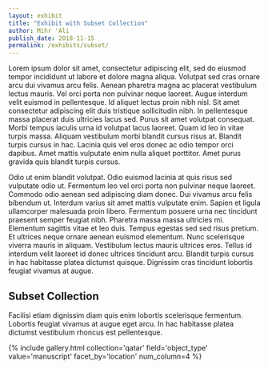 ```yaml
---
layout: exhibit
title: "Exhibit with Subset Collection"
author: Mihr 'Ali
publish_date: 2018-11-15
permalink: /exhibits/subset/
---
```


Lorem ipsum dolor sit amet, consectetur adipiscing elit, sed do eiusmod tempor incididunt ut labore et dolore magna aliqua. Volutpat sed cras ornare arcu dui vivamus arcu felis. Aenean pharetra magna ac placerat vestibulum lectus mauris. Vel orci porta non pulvinar neque laoreet. Augue interdum velit euismod in pellentesque. Id aliquet lectus proin nibh nisl. Sit amet consectetur adipiscing elit duis tristique sollicitudin nibh. In pellentesque massa placerat duis ultricies lacus sed. Purus sit amet volutpat consequat. Morbi tempus iaculis urna id volutpat lacus laoreet. Quam id leo in vitae turpis massa. Aliquam vestibulum morbi blandit cursus risus at. Blandit turpis cursus in hac. Lacinia quis vel eros donec ac odio tempor orci dapibus. Amet mattis vulputate enim nulla aliquet porttitor. Amet purus gravida quis blandit turpis cursus.

Odio ut enim blandit volutpat. Odio euismod lacinia at quis risus sed vulputate odio ut. Fermentum leo vel orci porta non pulvinar neque laoreet. Commodo odio aenean sed adipiscing diam donec. Dui vivamus arcu felis bibendum ut. Interdum varius sit amet mattis vulputate enim. Sapien et ligula ullamcorper malesuada proin libero. Fermentum posuere urna nec tincidunt praesent semper feugiat nibh. Pharetra massa massa ultricies mi. Elementum sagittis vitae et leo duis. Tempus egestas sed sed risus pretium. Et ultrices neque ornare aenean euismod elementum. Nunc scelerisque viverra mauris in aliquam. Vestibulum lectus mauris ultrices eros. Tellus id interdum velit laoreet id donec ultrices tincidunt arcu. Blandit turpis cursus in hac habitasse platea dictumst quisque. Dignissim cras tincidunt lobortis feugiat vivamus at augue.

## Subset Collection

Facilisi etiam dignissim diam quis enim lobortis scelerisque fermentum. Lobortis feugiat vivamus at augue eget arcu. In hac habitasse platea dictumst vestibulum rhoncus est pellentesque.

{% include gallery.html collection='qatar' field='object_type' value='manuscript' facet_by='location' num_column=4 %}
